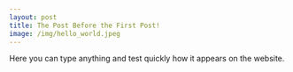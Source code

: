 ```yaml
---
layout: post
title: The Post Before the First Post!
image: /img/hello_world.jpeg
---
```


Here you can type anything and test quickly how it appears on the website.
